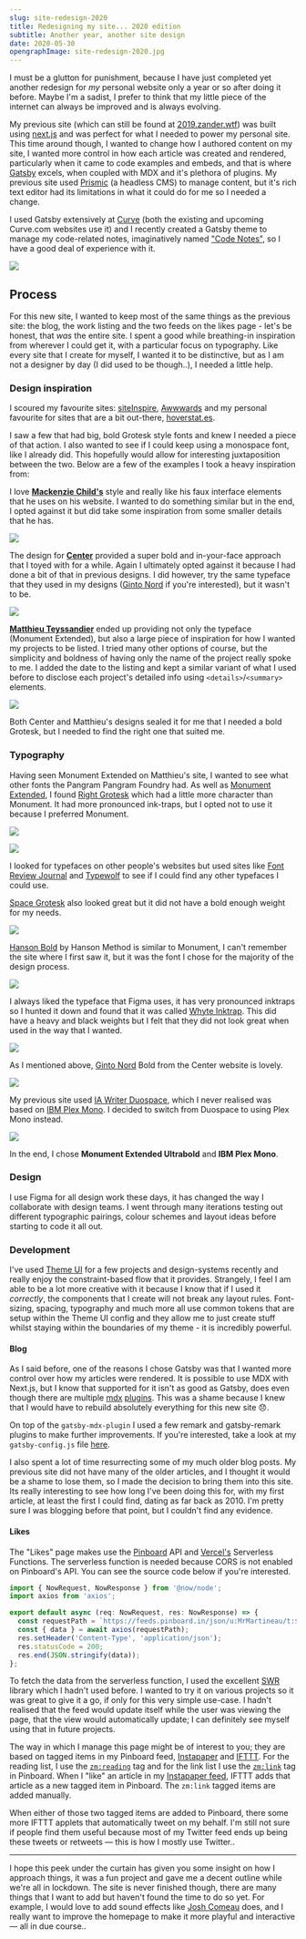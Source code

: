 ```yaml
---
slug: site-redesign-2020
title: Redesigning my site... 2020 edition
subtitle: Another year, another site design
date: 2020-05-30
opengraphImage: site-redesign-2020.jpg
---
```


I must be a glutton for punishment, because I have just completed yet another redesign for _my_ personal website only a year or so after doing it before. Maybe I'm a sadist, I prefer to think that my little piece of the internet can always be improved and is always evolving.

My previous site (which can still be found at [2019.zander.wtf](https://2019.zander.wtf)) was built using [next.js](https://nextjs.org) and was perfect for what I needed to power my personal site. This time around though, I wanted to change how I authored content on my site, I wanted more control in how each article was created and rendered, particularly when it came to code examples and embeds, and that is where [Gatsby](https://www.gatsbyjs.org) excels, when coupled with MDX and it's plethora of plugins. My previous site used [Prismic](https://prismic.io) (a headless CMS) to manage content, but it's rich text editor had its limitations in what it could do for me so I needed a change.

I used Gatsby extensively at [Curve](https://curve.com) (both the existing and upcoming Curve.com websites use it) and I recently created a Gatsby theme to manage my code-related notes, imaginatively named ["Code Notes"](https://github.com/mrmartineau/gatsby-theme-code-notes), so I have a good deal of experience with it.

![](~/assets/site-redesign-2020/note.png)

## Process

For this new site, I wanted to keep most of the same things as the previous site: the blog, the work listing and the two feeds on the likes page - let's be honest, that _was_ the entire site. I spent a good while breathing-in inspiration from wherever I could get it, with a particular focus on typography. Like every site that I create for myself, I wanted it to be distinctive, but as I am not a designer by day (I did used to be though..), I needed a little help.

### Design inspiration

I scoured my favourite sites: [siteInspire](https://www.siteinspire.com/), [Awwwards](https://www.awwwards.com/) and my personal favourite for sites that are a bit out-there, [hoverstat.es](https://www.hoverstat.es).

I saw a few that had big, bold Grotesk style fonts and knew I needed a piece of that action. I also wanted to see if I could keep using a monospace font, like I already did. This hopefully would allow for interesting juxtaposition between the two. Below are a few of the examples I took a heavy inspiration from:

I love **[Mackenzie Child's](https://www.mackenziechild.me/)** style and really like his faux interface elements that he uses on his website. I wanted to do something similar but in the end, I opted against it but did take some inspiration from some smaller details that he has.

![](~/assets/site-redesign-2020/MackenzieChild.jpg)

The design for **[Center](http://hello.center.design/)** provided a super bold and in-your-face approach that I toyed with for a while. Again I ultimately opted against it because I had done a bit of that in previous designs. I did however, try the same typeface that they used in my designs ([Ginto Nord](https://abcdinamo.com/typefaces/ginto) if you're interested), but it wasn't to be.

![](~/assets/site-redesign-2020/Center.jpg)

**[Matthieu Teyssandier](http://matthieuteyssandier.com/)** ended up providing not only the typeface (Monument Extended), but also a large piece of inspiration for how I wanted my projects to be listed. I tried many other options of course, but the simplicity and boldness of having only the name of the project really spoke to me. I added the date to the listing and kept a similar variant of what I used before to disclose each project's detailed info using `<details>`/`<summary>` elements.

![](~/assets/site-redesign-2020/MatthieuTeyssandier.jpg)

Both Center and Matthieu's designs sealed it for me that I needed a bold Grotesk, but I needed to find the right one that suited me.

### Typography

Having seen Monument Extended on Matthieu's site, I wanted to see what other fonts the Pangram Pangram Foundry had. As well as [Monument Extended](https://pangrampangram.com/products/monument-extended), I found [Right Grotesk](https://pangrampangram.com/products/right-grotesk) which had a little more character than Monument. It had more pronounced ink-traps, but I opted not to use it because I preferred Monument.

![](~/assets/site-redesign-2020/right-grotesk.jpg)

![](~/assets/site-redesign-2020/monument-extended.jpg)

I looked for typefaces on other people's websites but used sites like [Font Review Journal](https://fontreviewjournal.com/) and [Typewolf](https://www.typewolf.com) to see if I could find any other typefaces I could use.

[Space Grotesk](https://fonts.floriankarsten.com/space-grotesk) also looked great but it did not have a bold enough weight for my needs.

![](~/assets/site-redesign-2020/space-grotesk.jpg)

[Hanson Bold](https://hansonmethod.com/hansonbold) by Hanson Method is similar to Monument, I can't remember the site where I first saw it, but it was the font I chose for the majority of the design process.

![](~/assets/site-redesign-2020/hanson-bold.jpg)

I always liked the typeface that Figma uses, it has very pronounced inktraps so I hunted it down and found that it was called [Whyte Inktrap](https://abcdinamo.com/typefaces/whyte). This did have a heavy and black weights but I felt that they did not look great when used in the way that I wanted.

![](~/assets/site-redesign-2020/whyte-inktrap.jpg)

As I mentioned above, [Ginto Nord](https://abcdinamo.com/typefaces/ginto) Bold from the Center website is lovely.

![](~/assets/site-redesign-2020/ginto-nord.jpg)

My previous site used [IA Writer Duospace](https://github.com/iaolo/iA-Fonts), which I never realised was based on [IBM Plex Mono](https://www.ibm.com/plex/). I decided to switch from Duospace to using Plex Mono instead.

![](~/assets/site-redesign-2020/ibm-plex-mono.jpg)

In the end, I chose **Monument Extended Ultrabold** and **IBM Plex Mono**.

### Design

I use Figma for all design work these days, it has changed the way I collaborate with design teams. I went through many iterations testing out different typographic pairings, colour schemes and layout ideas before starting to code it all out.

### Development

I've used [Theme UI](https://theme-ui.com) for a few projects and design-systems recently and really enjoy the constraint-based flow that it provides. Strangely, I feel I am able to be a lot more creative with it because I know that if I used it _correctly_, the components that I create will not break any layout rules. Font-sizing, spacing, typography and much more all use common tokens that are setup within the Theme UI config and they allow me to just create stuff whilst staying within the boundaries of my theme - it is incredibly powerful.

#### Blog

As I said before, one of the reasons I chose Gatsby was that I wanted more control over how my articles were rendered. It is possible to use MDX with Next.js, but I know that supported for it isn't as good as Gatsby, does even though there are multiple [mdx](https://github.com/vercel/next.js/tree/canary/packages/next-mdx) [plugins](https://github.com/hashicorp/next-mdx-enhanced). This was a shame because I knew that I would have to rebuild absolutely everything for this new site 😞.

On top of the `gatsby-mdx-plugin` I used a few remark and gatsby-remark plugins to make further improvements. If you're interested, take a look at my `gatsby-config.js` file [here](https://github.com/mrmartineau/zander.wtf-2020/blob/master/gatsby-config.js#L33-L61).

I also spent a lot of time resurrecting some of my much older blog posts. My previous site did not have many of the older articles, and I thought it would be a shame to lose them, so I made the decision to bring them into this site. Its really interesting to see how long I've been doing this for, with my first article, at least the first I could find, dating as far back as 2010. I'm pretty sure I was blogging before that point, but I couldn't find any evidence.

#### Likes

The "Likes" page makes use the [Pinboard](https://pinboard.in) API and [Vercel's](https://vercel.com) Serverless Functions. The serverless function is needed because CORS is not enabled on Pinboard's API. You can see the source code below if you're interested.

```ts
import { NowRequest, NowResponse } from '@now/node';
import axios from 'axios';

export default async (req: NowRequest, res: NowResponse) => {
  const requestPath = `https://feeds.pinboard.in/json/u:MrMartineau/t:${req.query.tag}/?count=10`;
  const { data } = await axios(requestPath);
  res.setHeader('Content-Type', 'application/json');
  res.statusCode = 200;
  res.end(JSON.stringify(data));
};
```

To fetch the data from the serverless function, I used the excellent [SWR](https://swr.now.sh/) library which I hadn't used before. I wanted to try it on various projects so it was great to give it a go, if only for this very simple use-case. I hadn't realised that the feed would update itself while the user was viewing the page, that the view would automatically update; I can definitely see myself using that in future projects.

The way in which I manage this page might be of interest to you; they are based on tagged items in my Pinboard feed, [Instapaper](https://www.instapaper.com) and [IFTTT](https://ifttt.com). For the reading list, I use the [`zm:reading`](https://pinboard.in/u:MrMartineau/t:zm:reading/) tag and for the link list I use the [`zm:link`](https://pinboard.in/u:MrMartineau/t:zm:link/) tag in Pinboard. When I "like" an article in my [Instapaper feed](https://www.instapaper.com/p/MrMartineau), IFTTT adds that article as a new tagged item in Pinboard. The `zm:link` tagged items are added manually.

When either of those two tagged items are added to Pinboard, there some more IFTTT applets that automatically tweet on my behalf. I'm still not sure if people find them useful because most of my Twitter feed ends up being these tweets or retweets — this is how I mostly use Twitter..

---

I hope this peek under the curtain has given you some insight on how I approach things, it was a fun project and gave me a decent outline while we're all in lockdown. The site is never finished though, there are many things that I want to add but haven't found the time to do so yet. For example, I would love to add sound effects like [Josh Comeau](https://joshwcomeau.com/) does, and I really want to improve the homepage to make it more playful and interactive — all in due course..
